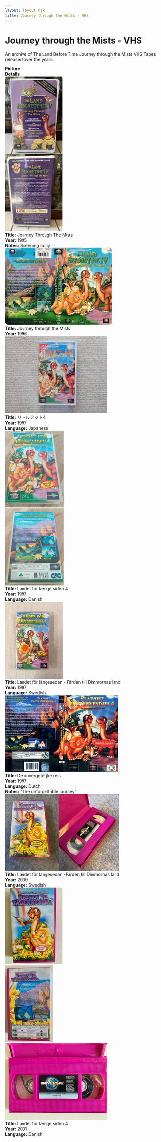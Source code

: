 ```yaml
---
layout: layout.njk
title: Journey through the Mists - VHS
---
```


# Journey through the Mists - VHS

An archive of The Land Before Time Journey through the Mists VHS Tapes released over the years.

<div class="item-table">
  <div class="item-header">
    <div class="item-image"><strong>Picture</strong></div>
    <div class="item-details"><strong>Details</strong></div>
  </div>
<div class="item-entry" id="lbt4-vhs-english-screener-150">
    <div class="item-image">
      <a href="/images/media/vhs/4/lbt4-vhs-english-screener.jpg" data-lightbox="books" data-title="Journey Through The Mists">
        <div class="img-box">
          <img src="/images/media/vhs/4/lbt4-vhs-english-screener.jpg" alt="Journey Through The Mists" style="height:250px; object-fit:cover;" loading="lazy">
        </div>
      </a>
      <a href="/images/media/vhs/4/lbt4-vhs-english-screener2.jpg" data-lightbox="books" data-title="Journey Through The Mists">
        <div class="img-box">
          <img src="/images/media/vhs/4/lbt4-vhs-english-screener2.jpg" alt="Journey Through The Mists" style="height:250px; object-fit:cover;" loading="lazy">
        </div>
      </a>
    </div>
    <div class="item-details">
      <strong>Title:</strong> Journey Through The Mists<br/>
      <strong>Year:</strong> 1995<br/>
      <strong>Notes:</strong> Sceening copy<br/>
    </div>
  </div>

<div class="item-entry">
  <div class="item-image">
    <a href="/images/media/vhs/4/lbt4-vhs-english.jpg" data-lightbox="books" data-title="Journey through the Mists">
        <div class="img-box">
          <img src="/images/media/vhs/4/lbt4-vhs-english.jpg" alt="Journey through the Mists" style="height:250px; object-fit:cover;" loading="lazy">
        </div>
      </a>
  </div>
  <div class="item-details">
    <strong>Title:</strong> Journey through the Mists<br/>
      <strong>Year:</strong> 1996<br/>
  </div>
</div>

  <div class="item-entry" id="lbt4-ja-37">
    <div class="item-image">
      <a href="/images/media/vhs/4/lbt4-ja.jpg" data-lightbox="books" data-title="リトルフット4">
        <div class="img-box">
          <img src="/images/media/vhs/4/lbt4-ja.jpg" alt="リトルフット4" style="height:250px; object-fit:cover;" loading="lazy">
        </div>
      </a>
    </div>
    <div class="item-details">
      <strong>Title:</strong> リトルフット4<br/>
      <strong>Year:</strong> 1997<br/>
      <strong>Language:</strong> Japanese<br/>
    </div>
  </div>
<div class="item-entry" id="lbt4-dk-280">
    <div class="item-image">
      <a href="/images/media/vhs/4/lbt4-dk.jpg" data-lightbox="img" data-title="Landet for længe siden 4">
        <div class="img-box">
          <img src="/images/media/vhs/4/lbt4-dk.jpg" alt="Landet for længe siden 4" style="height:250px; object-fit:cover;" loading="lazy"/>
        </div>
      </a>
      <a href="/images/media/vhs/4/lbt4-dk2.jpg" data-lightbox="img" data-title="Landet for længe siden 4">
        <div class="img-box">
          <img src="/images/media/vhs/4/lbt4-dk2.jpg" alt="Landet for længe siden 4" style="height:250px; object-fit:cover;" loading="lazy"/>
        </div>
      </a>
    </div>
    <div class="item-details">
      <strong>Title:</strong> Landet for længe siden 4<br/>
      <strong>Year:</strong> 1997<br/>
      <strong>Language:</strong> Danish<br/>
    </div>
  </div>


  <div class="item-entry">
  <div class="item-image">
    <a href="/images/media/vhs/4/lbt4-vhs-sv.jpg" data-lightbox="books" data-title="Landet för längesedan -Färden till Dimmornas land">
        <div class="img-box">
          <img src="/images/media/vhs/4/lbt4-vhs-sv.jpg" alt="Landet för längesedan -Färden till Dimmornas land" style="height:250px; object-fit:cover;" loading="lazy">
        </div>
      </a>
  </div>
  <div class="item-details">
    <strong>Title:</strong> Landet för längesedan - Färden till Dimmornas land<br/>
      <strong>Year:</strong> 1997<br/>
      <strong>Language:</strong> Swedish<br/>
  </div>
</div>

  <div class="item-entry">
  <div class="item-image">
    <a href="/images/media/vhs/4/platvoet-en-zijn-vriendjes-de-onvergetelijke-reis-dvd-nl_orig.jpg" data-lightbox="books" data-title="De onvergetelijke reis">
        <div class="img-box">
          <img src="/images/media/vhs/4/platvoet-en-zijn-vriendjes-de-onvergetelijke-reis-dvd-nl_orig.jpg" alt="De onvergetelijke reis" style="height:250px; object-fit:cover;" loading="lazy">
        </div>
      </a>
  </div>
  <div class="item-details">
    <strong>Title:</strong> De onvergetelijke reis<br/>
      <strong>Year:</strong> 1997<br/>
      <strong>Language:</strong> Dutch<br/>
      <strong>Notes:</strong> "The unforgettable journey"<br/>
  </div>
</div>

  <div class="item-entry">
  <div class="item-image">
    <a href="/images/media/vhs/4/lbt4-vhs-sv-magenta.jpg" data-lightbox="books" data-title="Landet för längesedan -Färden till Dimmornas land">
        <div class="img-box">
          <img src="/images/media/vhs/4/lbt4-vhs-sv-magenta.jpg" alt="Landet för längesedan -Färden till Dimmornas land" style="height:250px; object-fit:cover;" loading="lazy">
        </div>
      </a>
  </div>
  <div class="item-details">
    <strong>Title:</strong> Landet för längesedan -Färden till Dimmornas land<br/>
      <strong>Year:</strong> 2000<br/>
      <strong>Language:</strong> Swedish<br/>
  </div>
</div>

<div class="item-entry" id="lbt4-dk-magenta-276">
    <div class="item-image">
      <a href="/images/media/vhs/4/lbt4-dk-magenta.jpg" data-lightbox="img" data-title="Landet for længe siden 4">
        <div class="img-box">
          <img src="/images/media/vhs/4/lbt4-dk-magenta.jpg" alt="Landet for længe siden 4" style="height:250px; object-fit:cover;" loading="lazy"/>
        </div>
      </a>
      <a href="/images/media/vhs/4/lbt4-dk-magenta2.jpg" data-lightbox="img" data-title="Landet for længe siden 4">
        <div class="img-box">
          <img src="/images/media/vhs/4/lbt4-dk-magenta2.jpg" alt="Landet for længe siden 4" style="height:250px; object-fit:cover;" loading="lazy"/>
        </div>
      </a>
      <a href="/images/media/vhs/4/lbt4-dk-magenta3.jpg" data-lightbox="img" data-title="Landet for længe siden 4">
        <div class="img-box">
          <img src="/images/media/vhs/4/lbt4-dk-magenta3.jpg" alt="Landet for længe siden 4" style="height:250px; object-fit:cover;" loading="lazy"/>
        </div>
      </a>
    </div>
    <div class="item-details">
      <strong>Title:</strong> Landet for længe siden 4<br/>
      <strong>Year:</strong> 2001<br/>
      <strong>Language:</strong> Danish<br/>
    </div>
  </div>



</div>